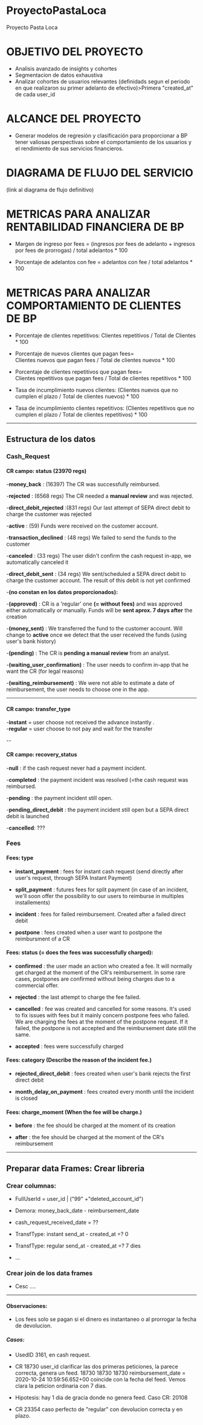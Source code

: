 # ProyectoPastaLoca
Proyecto Pasta Loca

# OBJETIVO DEL PROYECTO
- Analisis avanzado de insights y cohortes
- Segmentacion de datos exhaustiva
- Analizar cohortes de usuarios relevantes (definidads segun el periodo en que realizaron su primer adelanto de efectivo)>Primera "created_at" de cada user_id

# ALCANCE DEL PROYECTO
- Generar modelos de regresión y clasificación para proporcionar a BP tener valiosas perspectivas sobre el comportamiento de los usuarios y el rendimiento de sus servicios financieros.

# DIAGRAMA DE FLUJO DEL SERVICIO

(link al diagrama de flujo definitivo)


# METRICAS PARA ANALIZAR RENTABILIDAD FINANCIERA DE BP

- Margen de ingreso por fees = (ingresos por fees de adelanto + ingresos por fees de prorrogas) / total adelantos * 100

- Porcentaje de adelantos con fee = adelantos con fee / total adelantos * 100

# METRICAS PARA ANALIZAR COMPORTAMIENTO DE CLIENTES DE BP

- Porcentaje de clientes repetitivos: Clientes repetitivos / Total de Clientes * 100

- Porcentaje de nuevos clientes que pagan fees=  Clientes nuevos que pagan fees / Total de clientes nuevos * 100
  
- Porcentaje de clientes repetitivos que pagan fees=  Clientes repetitivos que pagan fees / Total de clientes repetitivos * 100

- Tasa de incumplimiento nuevos clientes: (Clientes nuevos que no cumplen el plazo / Total de clientes nuevos) * 100

- Tasa de incumplimiento clientes repetitivos: (Clientes repetitivos que no cumplen el plazo / Total de clientes repetitivos) * 100

---

## Estructura de los datos

### Cash_Request

#### CR campo: status (23970 regs)

-**money_back** :           (16397) The CR was successfully reimbursed.

-**rejected** :             (6568 regs) The CR needed a **manual review** and was rejected.<br/>

-**direct_debit_rejected** :(831 regs) Our last attempt of SEPA direct debit to charge the customer was rejected  <br/>

-**active** :               (59) Funds were received on the customer account.<br/>

-**transaction_declined** : (48 regs) We failed to send the funds to the customer<br/>

-**canceled** :             (33 regs) The user didn't confirm the cash request in-app, we automatically canceled it <br/>

-**direct_debit_sent** :    (34 regs) We sent/scheduled a SEPA direct debit to charge the customer account. 
                            The result of this debit is not yet confirmed<br/>

-**(no constan en los datos proporcionados):**

-**(approved)** :           CR is a 'regular' one **(= without fees)** and was approved either automatically or manually. 
                            Funds will be **sent aprox. 7 days after** the creation<br/>

-**(money_sent)** :         We transferred the fund to the customer account. 
                            Will change to **active** once we detect that the user received the funds (using user's bank history)<br/>

-**(pending)** :            The CR is **pending a manual review** from an analyst. <br/>

-**(waiting_user_confirmation)** : The user needs to confirm in-app that he want the CR (for legal reasons) <br/>

-**(waiting_reimbursement)** : We were not able to estimate a date of reimbursement, the user needs to choose one in the app.<br/>

---

#### CR campo: transfer_type

-**instant** =              user choose not received the advance instantly . <br>
-**regular** =              user choose to not pay and wait for the transfer

--

#### CR campo: recovery_status

-**null** :                 if the cash request never had a payment incident.<br>

-**completed** :            the payment incident was resolved (=the cash request was reimbursed.<br>

-**pending** :              the payment incident still open.<br>

-**pending_direct_debit** : the payment incident still open but a SEPA direct debit is launched<br>

-**cancelled**:             ???


### Fees

#### Fees: type

- **instant_payment** : fees for instant cash request (send directly after user's request, through SEPA Instant Payment)<br>

- **split_payment** :   futures fees for split payment (in case of an incident, we'll soon offer the possibility to our 
                        users to reimburse in multiples installements)<br>

- **incident** :        fees for failed reimbursement. Created after a failed direct debit <br>

- **postpone** :        fees created when a user want to postpone the reimbursment of a CR



#### Fees: status (= does the fees was successfully charged): 

- **confirmed** :   the user made an action who created a fee. It will normally get charged at the moment of the CR's reimbursement. 
                    In some rare cases, postpones are confirmed without being charges due to a commercial offer.<br>

- **rejected** :    the last attempt to charge the fee failed.<br>

- **cancelled** :   fee was created and cancelled for some reasons. 
                    It's used to fix issues with fees but it mainly concern postpone fees who failed. 
                    We are charging the fees at the moment of the postpone request. 
                    If it failed, the postpone is not accepted and the reimbursement date still the same.<br>

- **accepted** :    fees were successfully charged


#### Fees: category (Describe the reason of the incident fee.)  

- **rejected_direct_debit** :   fees created when user's bank rejects the first direct debit<br>

- **month_delay_on_payment** :  fees created every month until the incident is closed


#### Fees: charge_moment (When the fee will be charge.)  

- **before** : the fee should be charged at the moment of its creation <br>

- **after** : the fee should be charged at the moment of the CR's reimbursement

---

## Preparar data Frames: Crear libreria

### Crear columnas:

* FullUserId = user_id | ("99" +"deleted_account_id")
* Demora: money_back_date - reimbursement_date
* cash_request_received_date = ??

* TransfType: instant send_at - created_at =? 0
* TransfType: regular send_at - created_at =? 7 dies
* ...

### Crear join de los data frames

* Cesc ....

---

#### Observaciones:

* Los fees solo se pagan si el dinero es instantaneo o al prorrogar la fecha de devolucion.

##### Casos:

*  UsedID 3161, en cash request. 
 
 
* CR 18730
user_id clarificar las dos primeras peticiones, la parece correcta, genera un feed.
18730
18730
18730
reimbursement_date = 2020-10-24 10:59:56.652+00 coincide con la fecha del feed.
Vemos clara la peticion ordinaria con 7 dias.


* Hipotesis: hay 1 dia de gracia donde no genera feed. Caso CR: 20108

* CR 23354 caso perfecto de "regular" con devolucion correcta y en plazo.


